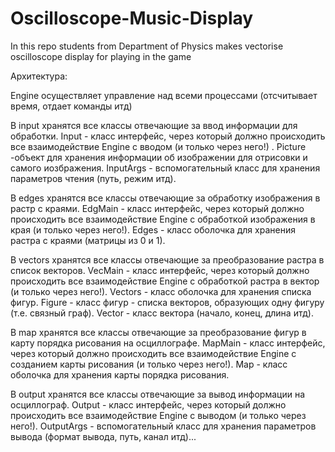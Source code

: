 # Oscilloscope-Music-Display
In this repo students from Department of Physics makes vectorise oscilloscope  display for playing in the game

Архитектура:

Engine осуществляет управление над всеми процессами (отсчитывает время, отдает команды итд)

В input хранятся все классы отвечающие за ввод информации для обработки. Input - класс интерфейс, через который должно происходить все взаимодействие Engine с вводом (и только через него!) . Picture -объект для хранения информации об изображении для отрисовки и самого иозбражения. InputArgs - вспомогательный класс для хранения параметров чтения (путь, режим итд). 

В edges хранятся все классы отвечающие за обработку изображения в растр с краями. EdgMain - класс интерфейс, через который должно происходить все взаимодействие Engine с обработкой изображения в края (и только через него!). Edges - класс оболочка для хранения растра с краями (матрицы из 0 и 1).

В vectors хранятся все классы отвечающие за преобразование растра в список векторов. VecMain - класс интерфейс, через который должно происходить все взаимодействие Engine с обработкой растра в вектор (и только через него!). Vectors - класс оболочка для хранения списка фигур. Figure - класс фигур - списка векторов, образующих одну фигуру (т.е. связный граф). Vector - класс вектора (начало, конец, длина итд).
 
В map хранятся все классы отвечающие за преобразование фигур в карту порядка рисования на осциллографе. MapMain - класс интерфейс, через который должно происходить все взаимодействие Engine с созданием карты рисования (и только через него!). Map - класс оболочка для хранения карты порядка рисования.

В output хранятся все классы отвечающие за вывод информации на осциллограф. Output - класс интерфейс, через который должно происходить все взаимодействие Engine с выводом (и только через него!). OutputArgs - вспомогательный класс для хранения параметров вывода (формат вывода, путь, канал итд)... 

